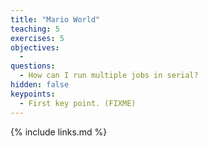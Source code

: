 ```yaml
---
title: "Mario World"
teaching: 5
exercises: 5
objectives:
  - 
questions:
  - How can I run multiple jobs in serial?
hidden: false
keypoints:
  - First key point. (FIXME)
---
```


{% include links.md %}
